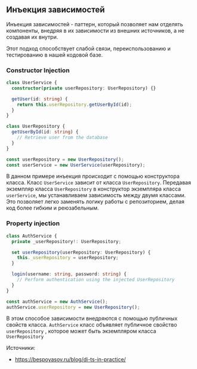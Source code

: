 ## Инъекция зависимостей

Инъекция зависимостей - паттерн, который позволяет нам отделять компоненты, внедряя в их зависимости из внешних источников, а не создавая их внутри.

Этот подход способствует слабой связи, переиспользованию и тестированию в нашей кодовой базе.

### Constructor Injection

```typescript
class UserService {
  constructor(private userRepository: UserRepository) {}

  getUser(id: string) {
    return this.userRepository.getUserById(id);
  }
}

class UserRepository {
  getUserById(id: string) {
    // Retrieve user from the database
  }
}

const userRepository = new UserRepository();
const userService = new UserService(userRepository);
```

В данном примере инъекция происходит с помощью конструктора класса. Класс ```UserService``` зависит от класса ```UserRepository```. Передавая экземпляр класса ```UserRepository``` в конструктор экземпляра класса ```userService```, мы устанавливаем зависимость между двумя классами. Это позволяет легко заменять логику работы с репозиторием, делая код более гибким и реюзабельным.

### Property injection

```typescript
class AuthService {
  private _userRepository!: UserRepository;

  set userRepository(userRepository: UserRepository) {
    this._userRepository = userRepository;
  }

  login(username: string, password: string) {
    // Perform authentication using the injected UserRepository
  }
}

const authService = new AuthService();
authService.userRepository = new UserRepository();
```

В этом способое зависимости внедряются с помощью публичных свойств класса. ```AuthService``` класс объявляет публичное свойство ```userRepository``` , которое может быть экземпляром класса ```UserRepository```


Источники:

* https://bespoyasov.ru/blog/di-ts-in-practice/
